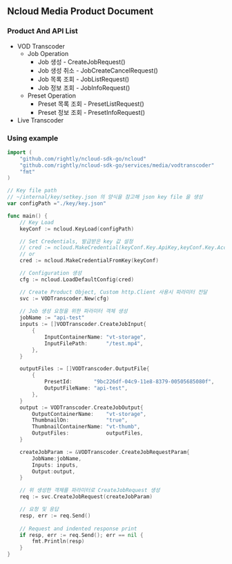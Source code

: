 ## Ncloud Media Product Document

### Product And API List

- VOD Transcoder
  - Job Operation
    - Job 생성 - CreateJobRequest()
    - Job 생성 취소 - JobCreateCancelRequest()
    - Job 목록 조회 - JobListRequest()
    - Job 정보 조회 - JobInfoRequest()
  - Preset Operation
    - Preset 목록 조회 - PresetListRequest()
    - Preset 정보 조회 - PresetInfoRequest()
- Live Transcoder

### Using example

```go
import (
	"github.com/rightly/ncloud-sdk-go/ncloud"	
    "github.com/rightly/ncloud-sdk-go/services/media/vodtranscoder"
	"fmt"
)

// Key file path
// ~/internal/key/setkey.json 의 양식을 참고해 json key file 을 생성
var configPath ="./key/key.json"

func main() {
	// Key Load
	keyConf := ncloud.KeyLoad(configPath)

	// Set Credentials, 발급받은 key 값 설정
	// cred := ncloud.MakeCredential(keyConf.Key.ApiKey,keyConf.Key.AccessKey,keyConf.Key.SecretKey)
	// or
	cred := ncloud.MakeCredentialFromKey(keyConf)

	// Configuration 생성 
	cfg := ncloud.LoadDefaultConfig(cred)

	// Create Product Object, Custom http.Client 사용시 파라미터 전달
	svc := VODTranscoder.New(cfg)
    
	// Job 생성 요청을 위한 파라미터 객체 생성
	jobName := "api-test"
	inputs := []VODTranscoder.CreateJobInput{
		{
			InputContainerName: "vt-storage",
			InputFilePath:      "/test.mp4",
		},
	}

	outputFiles := []VODTranscoder.OutputFile{
		{
			PresetId:       "9bc226df-04c9-11e8-8379-00505685080f",
			OutputFileName: "api-test",
		},
	}
	output := VODTranscoder.CreateJobOutput{
		OutputContainerName:    "vt-storage",
		ThumbnailOn:            "true",
		ThumbnailContainerName: "vt-thumb",
		OutputFiles:            outputFiles,
	}

	createJobParam := &VODTranscoder.CreateJobRequestParam{
		JobName:jobName,
		Inputs: inputs,
		Output:output,
	}

	// 위 생성한 객체를 파라미터로 CreateJobRequest 생성
	req := svc.CreateJobRequest(createJobParam)

	// 요청 및 응답
	resp, err := req.Send()
	
	// Request and indented response print
	if resp, err := req.Send(); err == nil {
		fmt.Println(resp)
	}
}
```